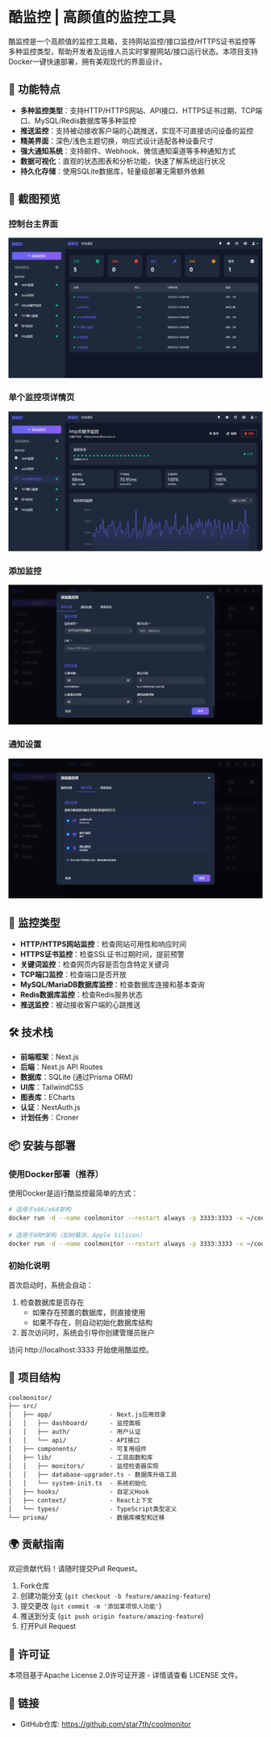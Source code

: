 # 酷监控 | 高颜值的监控工具

酷监控是一个高颜值的监控工具箱，支持网站监控/接口监控/HTTPS证书监控等多种监控类型，帮助开发者及运维人员实时掌握网站/接口运行状态。本项目支持Docker一键快速部署，拥有美观现代的界面设计。


## 🚀 功能特点

* **多种监控类型**：支持HTTP/HTTPS网站、API接口、HTTPS证书过期、TCP端口、MySQL/Redis数据库等多种监控
* **推送监控**：支持被动接收客户端的心跳推送，实现不可直接访问设备的监控
* **精美界面**：深色/浅色主题切换，响应式设计适配各种设备尺寸
* **强大通知系统**：支持邮件、Webhook、微信通知渠道等多种通知方式
* **数据可视化**：直观的状态图表和分析功能，快速了解系统运行状况
* **持久化存储**：使用SQLite数据库，轻量级部署无需额外依赖

## 📸 截图预览

### 控制台主界面
![控制台主界面](./screenshot/dashboard-main.png)

### 单个监控项详情页
![监控详情页](./screenshot/dashboard-one.png)

### 添加监控
![添加监控](./screenshot/add.png)

### 通知设置
![通知设置](./screenshot/notification.png)

## 🔧 监控类型

* **HTTP/HTTPS网站监控**：检查网站可用性和响应时间
* **HTTPS证书监控**：检查SSL证书过期时间，提前预警
* **关键词监控**：检查网页内容是否包含特定关键词
* **TCP端口监控**：检查端口是否开放
* **MySQL/MariaDB数据库监控**：检查数据库连接和基本查询
* **Redis数据库监控**：检查Redis服务状态
* **推送监控**：被动接收客户端的心跳推送

## 🛠️ 技术栈

* **前端框架**：Next.js 
* **后端**：Next.js API Routes
* **数据库**：SQLite (通过Prisma ORM)
* **UI库**：TailwindCSS
* **图表库**：ECharts
* **认证**：NextAuth.js
* **计划任务**：Croner

## 📦 安装与部署

### 使用Docker部署（推荐）

使用Docker是运行酷监控最简单的方式：

```bash
# 适用于x86/x64架构
docker run -d --name coolmonitor --restart always -p 3333:3333 -v ~/coolmonitor_data:/app/data star7th/coolmonitor:latest

# 适用于ARM架构（如树莓派、Apple Silicon）
docker run -d --name coolmonitor --restart always -p 3333:3333 -v ~/coolmonitor_data:/app/data star7th/coolmonitor:arm-latest
```


### 初始化说明

首次启动时，系统会自动：
1. 检查数据库是否存在
   - 如果存在预置的数据库，则直接使用
   - 如果不存在，则自动初始化数据库结构
2. 首次访问时，系统会引导你创建管理员账户

访问 http://localhost:3333 开始使用酷监控。

## 🧩 项目结构

```
coolmonitor/
├── src/
│   ├── app/                - Next.js应用目录
│   │   ├── dashboard/      - 监控面板
│   │   ├── auth/           - 用户认证
│   │   └── api/            - API接口
│   ├── components/         - 可复用组件
│   ├── lib/                - 工具函数和库
│   │   ├── monitors/       - 监控检查器实现
│   │   ├── database-upgrader.ts - 数据库升级工具
│   │   └── system-init.ts  - 系统初始化
│   ├── hooks/              - 自定义Hook
│   ├── context/            - React上下文
│   └── types/              - TypeScript类型定义
└── prisma/                 - 数据库模型和迁移
```

## 🌍 贡献指南

欢迎贡献代码！请随时提交Pull Request。

1. Fork仓库
2. 创建功能分支 (`git checkout -b feature/amazing-feature`)
3. 提交更改 (`git commit -m '添加某项惊人功能'`)
4. 推送到分支 (`git push origin feature/amazing-feature`)
5. 打开Pull Request

## 📄 许可证

本项目基于Apache License 2.0许可证开源 - 详情请查看 LICENSE 文件。

## 🔗 链接

* GitHub仓库: https://github.com/star7th/coolmonitor
